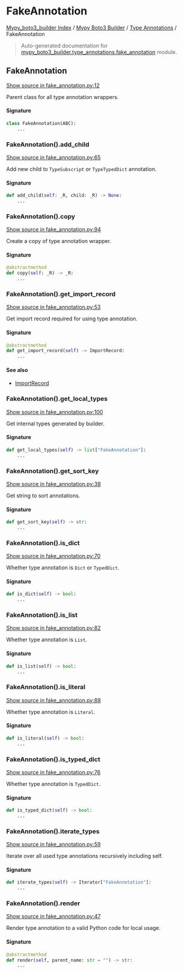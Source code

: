 # FakeAnnotation

[Mypy_boto3_builder Index](../../README.md#mypy_boto3_builder-index) /
[Mypy Boto3 Builder](../index.md#mypy-boto3-builder) /
[Type Annotations](./index.md#type-annotations) /
FakeAnnotation

> Auto-generated documentation for [mypy_boto3_builder.type_annotations.fake_annotation](https://github.com/youtype/mypy_boto3_builder/blob/main/mypy_boto3_builder/type_annotations/fake_annotation.py) module.

## FakeAnnotation

[Show source in fake_annotation.py:12](https://github.com/youtype/mypy_boto3_builder/blob/main/mypy_boto3_builder/type_annotations/fake_annotation.py#L12)

Parent class for all type annotation wrappers.

#### Signature

```python
class FakeAnnotation(ABC):
    ...
```

### FakeAnnotation().add_child

[Show source in fake_annotation.py:65](https://github.com/youtype/mypy_boto3_builder/blob/main/mypy_boto3_builder/type_annotations/fake_annotation.py#L65)

Add new child to `TypeSubscript` or `TypeTypedDict` annotation.

#### Signature

```python
def add_child(self: _R, child: _R) -> None:
    ...
```

### FakeAnnotation().copy

[Show source in fake_annotation.py:94](https://github.com/youtype/mypy_boto3_builder/blob/main/mypy_boto3_builder/type_annotations/fake_annotation.py#L94)

Create a copy of type annotation wrapper.

#### Signature

```python
@abstractmethod
def copy(self: _R) -> _R:
    ...
```

### FakeAnnotation().get_import_record

[Show source in fake_annotation.py:53](https://github.com/youtype/mypy_boto3_builder/blob/main/mypy_boto3_builder/type_annotations/fake_annotation.py#L53)

Get import record required for using type annotation.

#### Signature

```python
@abstractmethod
def get_import_record(self) -> ImportRecord:
    ...
```

#### See also

- [ImportRecord](../import_helpers/import_record.md#importrecord)

### FakeAnnotation().get_local_types

[Show source in fake_annotation.py:100](https://github.com/youtype/mypy_boto3_builder/blob/main/mypy_boto3_builder/type_annotations/fake_annotation.py#L100)

Get internal types generated by builder.

#### Signature

```python
def get_local_types(self) -> list["FakeAnnotation"]:
    ...
```

### FakeAnnotation().get_sort_key

[Show source in fake_annotation.py:38](https://github.com/youtype/mypy_boto3_builder/blob/main/mypy_boto3_builder/type_annotations/fake_annotation.py#L38)

Get string to sort annotations.

#### Signature

```python
def get_sort_key(self) -> str:
    ...
```

### FakeAnnotation().is_dict

[Show source in fake_annotation.py:70](https://github.com/youtype/mypy_boto3_builder/blob/main/mypy_boto3_builder/type_annotations/fake_annotation.py#L70)

Whether type annotation is `Dict` or `TypedDict`.

#### Signature

```python
def is_dict(self) -> bool:
    ...
```

### FakeAnnotation().is_list

[Show source in fake_annotation.py:82](https://github.com/youtype/mypy_boto3_builder/blob/main/mypy_boto3_builder/type_annotations/fake_annotation.py#L82)

Whether type annotation is `List`.

#### Signature

```python
def is_list(self) -> bool:
    ...
```

### FakeAnnotation().is_literal

[Show source in fake_annotation.py:88](https://github.com/youtype/mypy_boto3_builder/blob/main/mypy_boto3_builder/type_annotations/fake_annotation.py#L88)

Whether type annotation is `Literal`.

#### Signature

```python
def is_literal(self) -> bool:
    ...
```

### FakeAnnotation().is_typed_dict

[Show source in fake_annotation.py:76](https://github.com/youtype/mypy_boto3_builder/blob/main/mypy_boto3_builder/type_annotations/fake_annotation.py#L76)

Whether type annotation is `TypedDict`.

#### Signature

```python
def is_typed_dict(self) -> bool:
    ...
```

### FakeAnnotation().iterate_types

[Show source in fake_annotation.py:59](https://github.com/youtype/mypy_boto3_builder/blob/main/mypy_boto3_builder/type_annotations/fake_annotation.py#L59)

Iterate over all used type annotations recursively including self.

#### Signature

```python
def iterate_types(self) -> Iterator["FakeAnnotation"]:
    ...
```

### FakeAnnotation().render

[Show source in fake_annotation.py:47](https://github.com/youtype/mypy_boto3_builder/blob/main/mypy_boto3_builder/type_annotations/fake_annotation.py#L47)

Render type annotation to a valid Python code for local usage.

#### Signature

```python
@abstractmethod
def render(self, parent_name: str = "") -> str:
    ...
```



